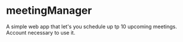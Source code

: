 # meetingManager
A simple web app that let's you schedule up tp 10 upcoming meetings. Account necessary to use it.
